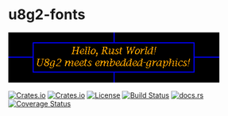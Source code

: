 # u8g2-fonts

[![Hello World text rendered by this crate](examples/hello_world.png?raw=true)](examples/simulator/src/main.rs)

[![Crates.io](https://img.shields.io/crates/v/u8g2-fonts)](https://crates.io/crates/u8g2-fonts)
[![Crates.io](https://img.shields.io/crates/d/u8g2-fonts)](https://crates.io/crates/u8g2-fonts)
[![License](https://img.shields.io/crates/l/u8g2-fonts)](https://github.com/Finomnis/u8g2-fonts/blob/main/LICENSE)
[![Build Status](https://img.shields.io/github/workflow/status/Finomnis/u8g2-fonts/CI/main)](https://github.com/Finomnis/u8g2-fonts/actions/workflows/ci.yml?query=branch%3Amain)
[![docs.rs](https://img.shields.io/docsrs/u8g2-fonts)](https://docs.rs/u8g2-fonts)
[![Coverage Status](https://img.shields.io/coveralls/github/Finomnis/u8g2-fonts/main)](https://coveralls.io/github/Finomnis/u8g2-fonts?branch=main)
